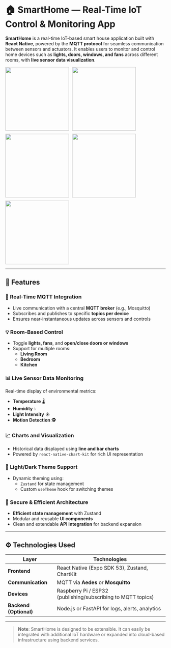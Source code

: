 # 🏠 SmartHome — Real-Time IoT Control & Monitoring App

**SmartHome** is a real-time IoT-based smart house application built with **React Native**, powered by the **MQTT protocol** for seamless communication between sensors and actuators. It enables users to monitor and control home devices such as **lights, doors, windows, and fans** across different rooms, with **live sensor data visualization**.

<div style="display: flex; flex-wrap: wrap; gap: 10px;">
  <img src="https://github.com/user-attachments/assets/0fca5c6b-b031-4929-9646-ea67c6bf18c6" width="200"/>
  <img src="https://github.com/user-attachments/assets/d9ceb689-d3ca-4959-96b1-b7c6d933a97a" width="200"/>
  <img src="https://github.com/user-attachments/assets/2da5bf88-d377-4ed7-b19b-20f5ea5f8eaf" width="200"/>
  <img src="https://github.com/user-attachments/assets/cede9cb6-53e0-45f7-b2e8-7325eab82c4c" width="200"/>
  <img src="https://github.com/user-attachments/assets/ef6b8a07-947f-4d75-adca-c0cd86bc7d85" width="200"/>
</div>


---

## 🔧 Features

### 📶 Real-Time MQTT Integration
- Live communication with a central **MQTT broker** (e.g., Mosquitto)
- Subscribes and publishes to specific **topics per device**
- Ensures near-instantaneous updates across sensors and controls

### 💡 Room-Based Control
- Toggle **lights, fans**, and **open/close doors or windows**
- Support for multiple rooms:
  - **Living Room**
  - **Bedroom**
  - **Kitchen**

### 📊 Live Sensor Data Monitoring
Real-time display of environmental metrics:
- **Temperature** 🌡️
- **Humidity** 💧
- **Light Intensity** ☀️
- **Motion Detection** 🕵️

### 📈 Charts and Visualization
- Historical data displayed using **line and bar charts**
- Powered by `react-native-chart-kit` for rich UI representation

### 🌙 Light/Dark Theme Support
- Dynamic theming using:
  - `Zustand` for state management
  - Custom `useTheme` hook for switching themes

### 🔐 Secure & Efficient Architecture
- **Efficient state management** with Zustand
- Modular and reusable **UI components**
- Clean and extendable **API integration** for backend expansion

---

## ⚙️ Technologies Used

| Layer       | Technologies |
|-------------|--------------|
| **Frontend** | React Native (Expo SDK 53), Zustand, ChartKit |
| **Communication** | MQTT via **Aedes** or **Mosquitto** |
| **Devices** | Raspberry Pi / ESP32 (publishing/subscribing to MQTT topics) |
| **Backend (Optional)** | Node.js or FastAPI for logs, alerts, analytics |

---

> **Note**: SmartHome is designed to be extensible. It can easily be integrated with additional IoT hardware or expanded into cloud-based infrastructure using backend services.

